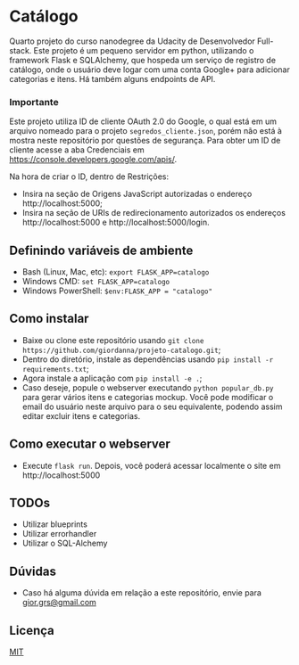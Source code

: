 # Catálogo
Quarto projeto do curso nanodegree da Udacity de Desenvolvedor Full-stack.
Este projeto é um pequeno servidor em python, utilizando o framework Flask e SQLAlchemy, que hospeda um serviço de registro de catálogo, onde o usuário deve logar com uma conta Google+ para adicionar categorias e itens. Há também alguns endpoints de API.

### Importante
Este projeto utiliza ID de cliente OAuth 2.0 do Google, o qual está em um arquivo nomeado para o projeto `segredos_cliente.json`, porém não está à mostra neste repositório por questões de segurança. Para obter um ID de cliente acesse a aba Credenciais em https://console.developers.google.com/apis/.

Na hora de criar o ID, dentro de Restrições:
- Insira na seção de Origens JavaScript autorizadas o endereço http://localhost:5000;
- Insira na seção de URIs de redirecionamento autorizados os endereços http://localhost:5000 e http://localhost:5000/login.

## Definindo variáveis de ambiente
- Bash (Linux, Mac, etc): `export FLASK_APP=catalogo`
- Windows CMD: `set FLASK_APP=catalogo`
- Windows PowerShell: `$env:FLASK_APP = "catalogo"`


## Como instalar
- Baixe ou clone este repositório usando `git clone https://github.com/giordanna/projeto-catalogo.git`;
- Dentro do diretório, instale as dependências usando `pip install -r requirements.txt`;
- Agora instale a aplicação com `pip install -e .`;
- Caso deseje, popule o webserver executando `python popular_db.py` para gerar vários itens e categorias mockup. Você pode modificar o email do usuário neste arquivo para o seu equivalente, podendo assim editar excluir itens e categorias.

## Como executar o webserver
- Execute `flask run`. Depois, você poderá acessar localmente o site em http://localhost:5000

## TODOs
- Utilizar blueprints
- Utilizar errorhandler
- Utilizar o SQL-Alchemy

## Dúvidas
 - Caso há alguma dúvida em relação a este repositório, envie para gior.grs@gmail.com

## Licença
[MIT](LICENSE)